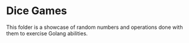# Dice Games

This folder is a showcase of random numbers and operations done with them to exercise Golang abilities.
